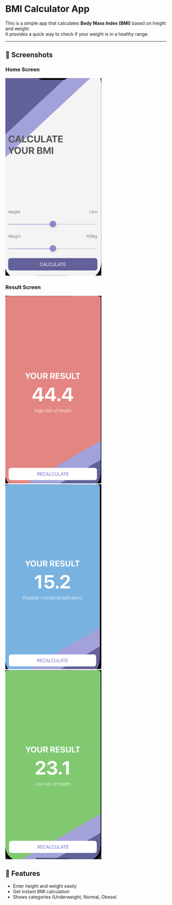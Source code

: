 # BMI Calculator App

This is a simple app that calculates **Body Mass Index (BMI)** based on height and weight.  
It provides a quick way to check if your weight is in a healthy range.

---

## 📱 Screenshots

### Home Screen
<img src="Document/screenshot1.png" alt="Main Screen" width="300">

### Result Screen
<img src="Document/screenshot2.png" alt="Result Screen" width="300">
<img src="Document/screenshot3.png" alt="Result Screen" width="300">
<img src="Document/screenshot4.png" alt="Result Screen" width="300">

## 🚀 Features
- Enter height and weight easily
- Get instant BMI calculation
- Shows categories (Underweight, Normal, Obese)
